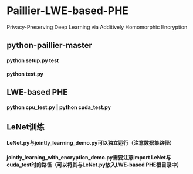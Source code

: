 # Paillier-LWE-based-PHE
Privacy-Preserving Deep Learning via Additively Homomorphic Encryption

## python-paillier-master
#### python setup.py test
#### python test.py

## LWE-based PHE
#### python cpu_test.py | python cuda_test.py

## LeNet训练
#### LeNet.py与jointly_learning_demo.py可以独立运行（注意数据集路径）
#### jointly_learning_with_encryption_demo.py需要注意import LeNet与cuda_test时的路径（可以将其与LeNet.py放入LWE-based PHE根目录中）
